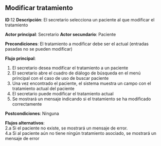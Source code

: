 ## Modificar tratamiento

**ID**:12 **Descripción**: El secretario selecciona un paciente al que modificar el tratamiento  

**Actor principal**: Secretario
**Actor secundario**: Paciente

**Precondiciones**: El tratamiento a modificar debe ser el actual (entradas pasadas no se pueden modificar)

**Flujo principal**:
1. El secretario desea modificar el tratamiento a un paciente
2. El secretario abre el cuadro de diálogo de búsqueda en el menú principal con el caso de uso de buscar paciente
3. Una vez encontrado el paciente, el sistema muestra un campo con el tratamiento actual del paciente
4. El secretario puede modificar el tratamiento actual
5. Se mostrará un mensaje indicando si el tratamiento se ha modificado correctamente

**Postcondiciones**:  Ninguna

**Flujos alternativos**:  
2.a Si el paciente no existe, se mostrará un mensaje de error.  
4.a Si al paciente aún no tiene ningún tratamiento asociado, se mostrará un mensaje de error
